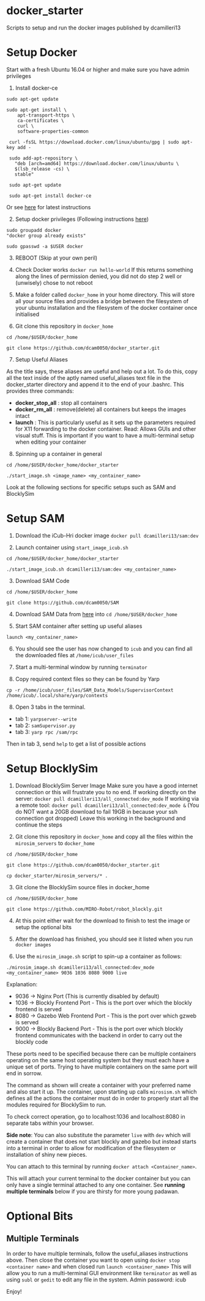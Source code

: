# docker_starter
Scripts to setup and run the docker images published by dcamilleri13

# Setup Docker
Start with a fresh Ubuntu 16.04 or higher and make sure you have admin privileges

1. Install docker-ce
```
sudo apt-get update

sudo apt-get install \
    apt-transport-https \
    ca-certificates \
    curl \
    software-properties-common

 curl -fsSL https://download.docker.com/linux/ubuntu/gpg | sudo apt-key add -
 
 sudo add-apt-repository \
   "deb [arch=amd64] https://download.docker.com/linux/ubuntu \
   $(lsb_release -cs) \
   stable"
 
 sudo apt-get update
 
 sudo apt-get install docker-ce
```
Or see [here](https://docs.docker.com/install/linux/docker-ce/ubuntu/#install-using-the-repository) for latest instructions

2. Setup docker privileges
(Following instructions [here](https://askubuntu.com/questions/477551/how-can-i-use-docker-without-sudo))
```
sudo groupadd docker
"docker group already exists"

sudo gpasswd -a $USER docker
```

3. REBOOT (Skip at your own peril)

4. Check Docker works
``docker run hello-world``
If this returns something along the lines of permission denied, you did not do step 2 well or (unwisely) chose to not reboot

5. Make a folder called `docker_home` in your home directory. This will store all your source files and provides a bridge between the filesystem of your ubuntu installation and the filesystem of the docker container once initialised

6. Git clone this repository in `docker_home`
```
cd /home/$USER/docker_home

git clone https://github.com/dcam0050/docker_starter.git

``` 
7. Setup Useful Aliases

As the title says, these aliases are useful and help out a lot. To do this, copy all the text inside of the aptly named useful_aliases text file in the docker_starter directory and append it to the end of your .bashrc.
This provides three commands:
- **docker_stop_all** : stop all containers
- **docker_rm_all** : remove(delete) all containers but keeps the images intact
- **launch** : This is particularly useful as it sets up the parameters required for X11 forwarding to the docker container. Read: Allows GUIs and other visual stuff. This is important if you want to have a multi-terminal setup when editing your container

8. Spinning up a container in general

```
cd /home/$USER/docker_home/docker_starter

./start_image.sh <image_name> <my_container_name>
``` 
Look at the following sections for specific setups such as SAM and BlocklySim

# Setup SAM
1. Download the iCub-Hri docker image
`docker pull dcamilleri13/sam:dev`

2. Launch container using `start_image_icub.sh`
```
cd /home/$USER/docker_home/docker_starter

./start_image_icub.sh dcamilleri13/sam:dev <my_container_name>
```

3. Download SAM Code
```
cd /home/$USER/docker_home

git clone https://github.com/dcam0050/SAM
```

4. Download SAM Data from [here](https://drive.google.com/open?id=0B6fkkRLTYjNLbjFFSEZtUmtHNk0) into `cd /home/$USER/docker_home`

5. Start SAM container after setting up useful aliases
```
launch <my_container_name>
```

6. You should see the user has now changed to `icub` and you can find all the downloaded files at `/home/icub/user_files`

7. Start a multi-terminal window by running `terminator`

7. Copy required context files so they can be found by Yarp
```
cp -r /home/icub/user_files/SAM_Data_Models/SupervisorContext /home/icub/.local/share/yarp/contexts
```

8. Open 3 tabs in the terminal. 
- tab 1: `yarpserver--write`
- tab 2: `samSupervisor.py`
- tab 3: `yarp rpc /sam/rpc`

Then in tab 3, send `help` to get a list of possible actions

# Setup BlocklySim
1. Download BlocklySim Server Image
Make sure you have a good internet connection or this will frustrate you to no end.
If working directly on the server:
``docker pull dcamilleri13/all_connected:dev_mode``
If working via a remote tool:
``docker pull dcamilleri13/all_connected:dev_mode &``
(You do NOT want a 20GB download to fail 19GB in because your ssh connection got dropped)
Leave this working in the background and continue the steps

2. Git clone this repository in `docker_home` and copy all the files within the `mirosim_servers` to `docker_home`
```
cd /home/$USER/docker_home

git clone https://github.com/dcam0050/docker_starter.git

cp docker_starter/mirosim_servers/* .
```

3. Git clone the BlocklySim source files in docker_home
```
cd /home/$USER/docker_home

git clone https://github.com/MIRO-Robot/robot_blockly.git
```

4. At this point either wait for the download to finish to test the image or setup the optional bits

5. After the download has finished, you should see it listed when you run `docker images`

6. Use the `mirosim_image.sh` script to spin-up a container as follows:
```
./mirosim_image.sh dcamilleri13/all_connected:dev_mode <my_container_name> 9036 1036 8080 9000 live
```
Explanation: 
* 9036 -> Nginx Port (This is currently disabled by default)
* 1036 -> Blockly Frontend Port - This is the port over which the blockly frontend is served
* 8080 -> Gazebo Web Frontend Port - This is the port over which gzweb is served
* 9000 -> Blockly Backend Port - This is the port over which blockly frontend communicates with the backend in order to carry out the blockly code

These ports need to be specified because there can be multiple containers operating on the same host operating system but they must each have a unique set of ports. Trying to have multiple containers on the same port will end in sorrow.

The command as shown will create a container with your preferred name and also start it up. The container, upon starting up calls `mirosism.sh` which defines all the actions the container must do in order to properly start all the modules required for BlocklySim to run. 

To check correct operation, go to localhost:1036 and localhost:8080 in separate tabs within your browser.

**Side note**: You can also substitute the parameter `live` with `dev` which will create a container that does not start blockly and gazebo but instead starts into a terminal in order to allow for modification of the filesystem or installation of shiny new pieces.

You can attach to this terminal by running `docker attach <Container_name>`. 

This will attach your current terminal to the docker container but you can only have a single terminal attached to any one container. See **running multiple terminals** below if you are thirsty for more young padawan.

# Optional Bits

## Multiple Terminals
In order to have multiple terminals, follow the useful_aliases instructions above. 
Then close the container you want to open using `docker stop <container name>` and when closed run `launch <container_name>` This will allow you to run a multi-terminal GUI environment like `terminator` as well as using `subl` or `gedit` to edit any file in the system. Admin password: icub

Enjoy!
